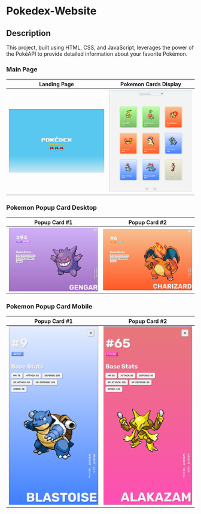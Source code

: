 # Pokedex-Website

## Description
This project, built using HTML, CSS, and JavaScript, leverages the power of the PokéAPI to provide detailed information about your favorite Pokémon. 

### Main Page
Landing Page             |  Pokemon Cards Display
:-------------------------:|:-------------------------:
![Landing Page](https://github.com/lenanle333/Pokedex-Website/blob/main/PokemonWebsiteScreenshots/Landing%20Page.png?raw=true)  |  ![Pokemon Cards Display](https://github.com/lenanle333/Pokedex-Website/blob/main/PokemonWebsiteScreenshots/Pokemon%20Cards%20Main%20Page.png?raw=true)

### Pokemon Popup Card Desktop
Popup Card #1             |  Popup Card #2
:-------------------------:|:-------------------------:
![Popup Card #1 Desktop](https://github.com/lenanle333/Pokedex-Website/blob/main/PokemonWebsiteScreenshots/Pokemon%20Popup%20Card%201.png?raw=true)  |  ![Popup Card #2 Desktop](https://github.com/lenanle333/Pokedex-Website/blob/main/PokemonWebsiteScreenshots/Pokemon%20Popup%20Card%202.png?raw=true)

### Pokemon Popup Card Mobile
Popup Card #1             |  Popup Card #2
:-------------------------:|:-------------------------:
![Popup Card #1 Mobile](https://github.com/lenanle333/Pokedex-Website/blob/main/PokemonWebsiteScreenshots/Pokemon%20Popup%20Card%20Mobile%201.png?raw=true)  |  ![Popup Card #2 Mobile](https://github.com/lenanle333/Pokedex-Website/blob/main/PokemonWebsiteScreenshots/Pokemon%20Popup%20Card%20Mobile%202.png?raw=true)
